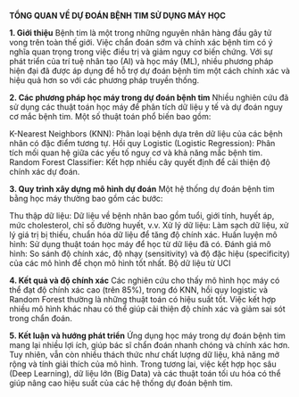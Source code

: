 **TỔNG QUAN VỀ DỰ ĐOÁN BỆNH TIM SỬ DỤNG MÁY HỌC**

**1. Giới thiệu**
Bệnh tim là một trong những nguyên nhân hàng đầu gây tử vong trên toàn thế giới. Việc chẩn đoán sớm và chính xác bệnh tim có ý nghĩa quan trọng trong việc điều trị và giảm nguy cơ biến chứng. Với sự phát triển của trí tuệ nhân tạo (AI) và học máy (ML), nhiều phương pháp hiện đại đã được áp dụng để hỗ trợ dự đoán bệnh tim một cách chính xác và hiệu quả hơn so với các phương pháp truyền thống.

**2. Các phương pháp học máy trong dự đoán bệnh tim**
Nhiều nghiên cứu đã sử dụng các thuật toán học máy để phân tích dữ liệu y tế và dự đoán nguy cơ mắc bệnh tim. Một số thuật toán phổ biến bao gồm:

K-Nearest Neighbors (KNN): Phân loại bệnh dựa trên dữ liệu của các bệnh nhân có đặc điểm tương tự.
Hồi quy Logistic (Logistic Regression): Phân tích mối quan hệ giữa các yếu tố nguy cơ và khả năng mắc bệnh tim.
Random Forest Classifier: Kết hợp nhiều cây quyết định để cải thiện độ chính xác dự đoán.

**3. Quy trình xây dựng mô hình dự đoán**
Một hệ thống dự đoán bệnh tim bằng học máy thường bao gồm các bước:

Thu thập dữ liệu: Dữ liệu về bệnh nhân bao gồm tuổi, giới tính, huyết áp, mức cholesterol, chỉ số đường huyết, v.v.
Xử lý dữ liệu: Làm sạch dữ liệu, xử lý giá trị bị thiếu, chuẩn hóa dữ liệu để tăng độ chính xác.
Huấn luyện mô hình: Sử dụng thuật toán học máy để học từ dữ liệu đã có.
Đánh giá mô hình: So sánh độ chính xác, độ nhạy (sensitivity) và độ đặc hiệu (specificity) của các mô hình để chọn mô hình tốt nhất.
Bộ dữ liệu từ UCI

**4. Kết quả và độ chính xác**
Các nghiên cứu cho thấy mô hình học máy có thể đạt độ chính xác cao (trên 85%), trong đó KNN, hồi quy logistic và Random Forest thường là những thuật toán có hiệu suất tốt. Việc kết hợp nhiều mô hình khác nhau có thể giúp cải thiện độ chính xác và giảm sai sót trong chẩn đoán.

**5. Kết luận và hướng phát triển**
Ứng dụng học máy trong dự đoán bệnh tim mang lại nhiều lợi ích, giúp bác sĩ chẩn đoán nhanh chóng và chính xác hơn. Tuy nhiên, vẫn còn nhiều thách thức như chất lượng dữ liệu, khả năng mở rộng và tính giải thích của mô hình. Trong tương lai, việc kết hợp học sâu (Deep Learning), dữ liệu lớn (Big Data) và các thuật toán tối ưu hóa có thể giúp nâng cao hiệu suất của các hệ thống dự đoán bệnh tim.
